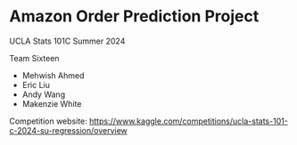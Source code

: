 # Amazon Order Prediction Project

UCLA Stats 101C Summer 2024

Team Sixteen

- Mehwish Ahmed
- Eric Liu
- Andy Wang
- Makenzie White

Competition website: https://www.kaggle.com/competitions/ucla-stats-101-c-2024-su-regression/overview


